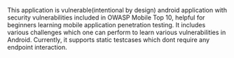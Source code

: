 This application is vulnerable(intentional by design) android application with security vulnerabilities included in OWASP Mobile Top 10, helpful for beginners learning mobile application penetration testing. It includes various challenges which one can perform to learn various vulnerabilities in Android. 
Currently, it supports static testcases which dont require any endpoint interaction. 
